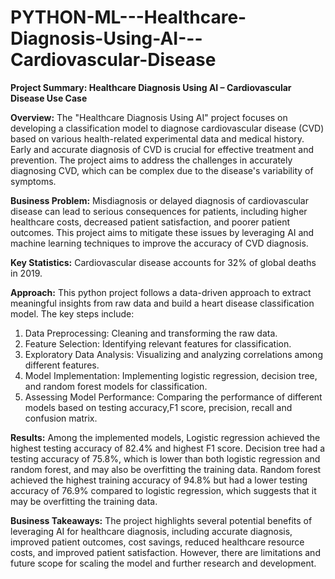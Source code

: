 # PYTHON-ML---Healthcare-Diagnosis-Using-AI---Cardiovascular-Disease

**Project Summary: Healthcare Diagnosis Using AI – Cardiovascular Disease Use Case**

**Overview:** The "Healthcare Diagnosis Using AI" project focuses on developing a classification model to diagnose cardiovascular disease (CVD) based on various health-related experimental data and medical history. Early and accurate diagnosis of CVD is crucial for effective treatment and prevention. The project aims to address the challenges in accurately diagnosing CVD, which can be complex due to the disease's variability of symptoms.

**Business Problem:** Misdiagnosis or delayed diagnosis of cardiovascular disease can lead to serious consequences for patients, including higher healthcare costs, decreased patient satisfaction, and poorer patient outcomes. This project aims to mitigate these issues by leveraging AI and machine learning techniques to improve the accuracy of CVD diagnosis.

**Key Statistics:** Cardiovascular disease accounts for 32% of global deaths in 2019.

**Approach:** This python project follows a data-driven approach to extract meaningful insights from raw data and build a heart disease classification model. The key steps include:
1.	Data Preprocessing: Cleaning and transforming the raw data.
2.	Feature Selection: Identifying relevant features for classification.
3.	Exploratory Data Analysis: Visualizing and analyzing correlations among different features.
4.	Model Implementation: Implementing logistic regression, decision tree, and random forest models for classification.
5.	Assessing Model Performance: Comparing the performance of different models based on testing accuracy,F1 score, precision, recall and confusion matrix.

**Results:** Among the implemented models, 
Logistic regression achieved the highest testing accuracy of 82.4% and highest F1 score.
Decision tree had a testing accuracy of 75.8%, which is lower than both logistic regression and random forest, and may also be overfitting the training data.
Random forest achieved the highest training accuracy of 94.8% but had a lower testing accuracy of 76.9% compared to logistic regression, which suggests that it may be overfitting the training data.

**Business Takeaways:** The project highlights several potential benefits of leveraging AI for healthcare diagnosis, including accurate diagnosis, improved patient outcomes, cost savings, reduced healthcare resource costs, and improved patient satisfaction. However, there are limitations and future scope for scaling the model and further research and development.

